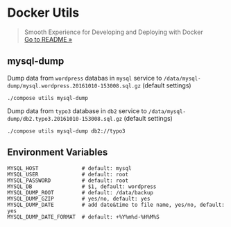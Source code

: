 # Docker Utils
> Smooth Experience for Developing and Deploying with Docker  
> [Go to README &raquo;](../../README.md)



## mysql-dump

Dump data from `wordpress` databas in `mysql` service to `/data/mysql-dump/mysql.wordpress.20161010-153008.sql.gz` (default settings)

```
./compose utils mysql-dump
```

Dump data from `typo3` database in `db2` service to `/data/mysql-dump/db2.typo3.20161010-153008.sql.gz` (default settings)


```
./compose utils mysql-dump db2://typo3
```

## Environment Variables

```
MYSQL_HOST              # default: mysql
MYSQL_USER              # default: root
MYSQL_PASSWORD          # default: root
MYSQL_DB                # $1, default: wordpress
MYSQL_DUMP_ROOT         # default: /data/backup
MYSQL_DUMP_GZIP         # yes/no, default: yes
MYSQL_DUMP_DATE         # add date&time to file name, yes/no, default: yes
MYSQL_DUMP_DATE_FORMAT  # default: +%Y%m%d-%H%M%S
```
